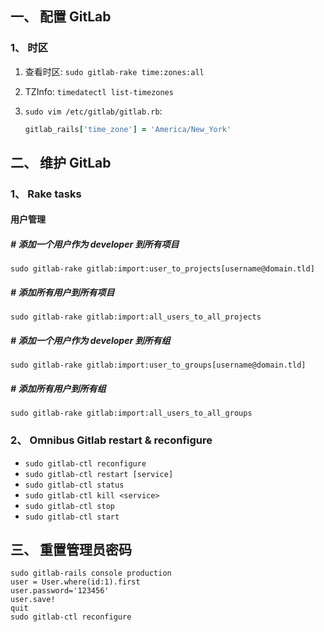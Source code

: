 ## 一、 配置 GitLab

### 1、 时区
1. 查看时区: `sudo gitlab-rake time:zones:all`  

2. TZInfo: `timedatectl list-timezones`  

3. `sudo vim /etc/gitlab/gitlab.rb`:  
   ```rb
   gitlab_rails['time_zone'] = 'America/New_York'
   ```

## 二、 维护 GitLab
### 1、 Rake tasks
#### 用户管理
##### \# 添加一个用户作为 developer 到所有项目
```
sudo gitlab-rake gitlab:import:user_to_projects[username@domain.tld]
```
##### \# 添加所有用户到所有项目
```
sudo gitlab-rake gitlab:import:all_users_to_all_projects
```
##### \# 添加一个用户作为 developer 到所有组
```
sudo gitlab-rake gitlab:import:user_to_groups[username@domain.tld]
```
##### \# 添加所有用户到所有组
```
sudo gitlab-rake gitlab:import:all_users_to_all_groups
```


### 2、 Omnibus Gitlab restart & reconfigure

- `sudo gitlab-ctl reconfigure`
- `sudo gitlab-ctl restart [service]`
- `sudo gitlab-ctl status`
- `sudo gitlab-ctl kill <service>`
- `sudo gitlab-ctl stop`
- `sudo gitlab-ctl start`


## 三、 重置管理员密码

```
sudo gitlab-rails console production
user = User.where(id:1).first
user.password='123456'
user.save!
quit
sudo gitlab-ctl reconfigure
```

